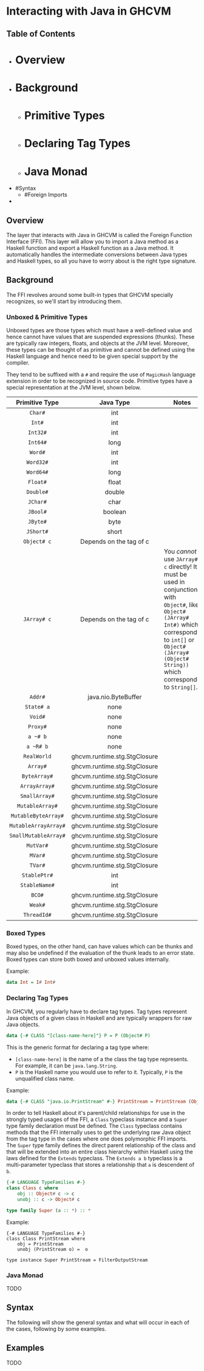 # Interacting with Java in GHCVM

## Table of Contents
- # Overview
- # Background
  - # Primitive Types
  - # Declaring Tag Types
  - # Java Monad
- #Syntax
  - #Foreign Imports
- 

## Overview

The layer that interacts with Java in GHCVM is called the Foreign Function Interface (FFI). This layer will allow you to import a Java method as a Haskell function and export a Haskell function as a Java method. It automatically handles the intermediate conversions between Java types and Haskell types, so all you have to worry about is the right type signature.

## Background

The FFI revolves around some built-in types that GHCVM specially recognizes, so we'll start by introducing them.

### Unboxed & Primitive Types

Unboxed types are those types which must have a well-defined value and hence cannot have values that are suspended expressions (thunks). These are typically raw integers, floats, and objects at the JVM level. Moreover, these types can be thought of as primitive and cannot be defined using the Haskell language and hence need to be given special support by the compiler. 

They tend to be suffixed with a `#` and require the use of `MagicHash` language extension in order to be recognized in source code. Primitive types have a special representation at the JVM level, shown below.

| Primitive Type | Java Type | Notes |
| :---: | :---: | --- |
| `Char#` | int | |
| `Int#` | int | |
| `Int32#` | int | |
| `Int64#` | long | |
| `Word#` | int | |
| `Word32#` | int | |
| `Word64#` | long | |
| `Float#` | float | |
| `Double#` | double | |
| `JChar#` | char | |
| `JBool#` | boolean | |
| `JByte#` | byte | |
| `JShort#` | short | |
| `Object# c` | Depends on the tag of c |  |
| `JArray# c` | Depends on the tag of c | You *cannot* use `JArray# c` directly! It must be used in conjunction with `Object#`, like `Object# (JArray# Int#)` which corresponds to `int[]` or `Object# (JArray# (Object# String))` which corresponds to `String[]`. |
| `Addr#` | java.nio.ByteBuffer | |
| ``State# a`` | none | |
| `Void#` | none | |
| `Proxy#` | none | |
| ``a ~# b`` | none | |
| ``a ~R# b`` | none | |
| `RealWorld` | ghcvm.runtime.stg.StgClosure | |
| `Array#` | ghcvm.runtime.stg.StgClosure | |
| `ByteArray#` | ghcvm.runtime.stg.StgClosure | |
| `ArrayArray#` | ghcvm.runtime.stg.StgClosure | |
| `SmallArray#` | ghcvm.runtime.stg.StgClosure | |
| `MutableArray#` | ghcvm.runtime.stg.StgClosure | |
| `MutableByteArray#` | ghcvm.runtime.stg.StgClosure | |
| `MutableArrayArray#` | ghcvm.runtime.stg.StgClosure | |
| `SmallMutableArray#` | ghcvm.runtime.stg.StgClosure | |
| `MutVar#` | ghcvm.runtime.stg.StgClosure | |
| `MVar#` | ghcvm.runtime.stg.StgClosure | |
| `TVar#` | ghcvm.runtime.stg.StgClosure | |
| `StablePtr#` | int | |
| `StableName#` | int | |
| `BCO#` | ghcvm.runtime.stg.StgClosure | |
| `Weak#` | ghcvm.runtime.stg.StgClosure | |
| `ThreadId#` | ghcvm.runtime.stg.StgClosure | |

### Boxed Types

Boxed types, on the other hand, can have values which can be thunks and may also be undefined if the evaluation of the thunk leads to an error state. Boxed types can store both boxed and unboxed values internally.

Example:

```haskell
data Int = I# Int#
```

### Declaring Tag Types

In GHCVM, you regularly have to declare tag types. Tag types represent Java objects of a given class in Haskell and are typically wrappers for raw Java objects. 

```haskell
data {-# CLASS "[class-name-here]"} P = P (Object# P)
```
This is the generic format for declaring a tag type where:
- `[class-name-here]` is the name of a the class the tag type represents. For example, it can be `java.lang.String`.
- `P` is the Haskell name you would use to refer to it. Typically, `P` is the unqualified class name.

Example:
```haskell
data {-# CLASS "java.io.PrintStream" #-} PrintStream = PrintStream (Object# PrintStream)
```

In order to tell Haskell about it's parent/child relationships for use in the strongly typed usages of the FFI, a `Class` typeclass instance and a `Super` type family declaration must be defined. The `Class` typeclass contains methods that the FFI internally uses to get the underlying raw Java object from the tag type in the cases where one does polymorphic FFI imports. The `Super` type family defines the direct parent relationship of the class and that will be extended into an entire class hierarchy within Haskell using the laws defined for the `Extends` typeclass. The `Extends a b` typeclass is a multi-parameter typeclass that stores a relationship that `a` is descendent of `b`.

```haskell
{-# LANGUAGE TypeFamilies #-}
class Class c where
    obj :: Object# c -> c
    unobj :: c -> Object# c

type family Super (a :: *) :: *
```

Example:
```
{-# LANGUAGE TypeFamilies #-}
class Class PrintStream where
    obj = PrintStream
    unobj (PrintStream o) =  o

type instance Super PrintStream = FilterOutputStream
```

### Java Monad
TODO


## Syntax

The following will show the general syntax and what will occur in each of the cases, following by some examples.

## Examples
TODO
